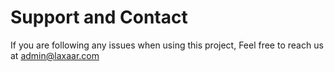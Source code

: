 # Support and Contact

If you are following any issues when using this project, Feel free to reach us at admin@laxaar.com

